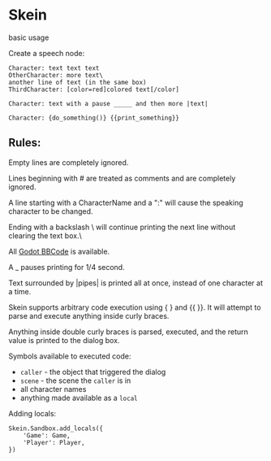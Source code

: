 # Skein


basic usage

Create a speech node:

```
Character: text text text
OtherCharacter: more text\
another line of text (in the same box)
ThirdCharacter: [color=red]colored text[/color]

Character: text with a pause _____ and then more |text|

Character: {do_something()} {{print_something}}
```

## Rules:

Empty lines are completely ignored.

Lines beginning with # are treated as comments and are completely ignored.

A line starting with a CharacterName and a ":" will cause the speaking character to be changed.

Ending with a backslash \ will continue printing the next line without clearing the text box.\

All [Godot BBCode](https://docs.godotengine.org/en/stable/tutorials/ui/bbcode_in_richtextlabel.html) is available.

A _ pauses printing for 1/4 second.

Text surrounded by |pipes| is printed all at once, instead of one character at a time.

Skein supports arbitrary code execution using { } and {{ }}. It will attempt to parse and execute anything inside curly braces.

Anything inside double curly braces is parsed, executed, and the return value is printed to the dialog box.

Symbols available to executed code:

- `caller` - the object that triggered the dialog
- `scene` - the scene the `caller` is in
- all character names
- anything made available as a `local`


Adding locals:

```
Skein.Sandbox.add_locals({
	'Game': Game,
	'Player': Player,
})
```